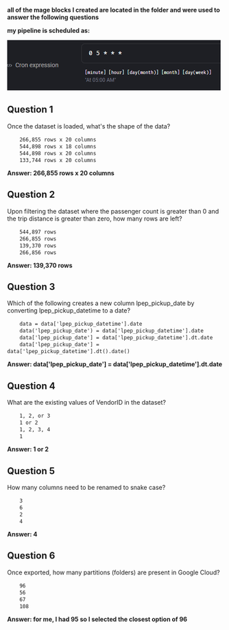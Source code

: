 **all of the mage blocks I created are located in the folder and were used to answer the following questions**

**my pipeline is scheduled as:**

![alt text](https://github.com/jackv-murray/DTC-Data-Engineering-2024/blob/main/Homework/Week_2/trigger_small.png)

## Question 1
Once the dataset is loaded, what's the shape of the data?
```
    266,855 rows x 20 columns
    544,898 rows x 18 columns
    544,898 rows x 20 columns
    133,744 rows x 20 columns
```

**Answer: 266,855 rows x 20 columns**

## Question 2
Upon filtering the dataset where the passenger count is greater than 0 and the trip distance is greater than zero, how many rows are left?
```
    544,897 rows
    266,855 rows
    139,370 rows
    266,856 rows
```

**Answer: 139,370 rows**


## Question 3
Which of the following creates a new column lpep_pickup_date by converting lpep_pickup_datetime to a date?
```
    data = data['lpep_pickup_datetime'].date
    data('lpep_pickup_date') = data['lpep_pickup_datetime'].date
    data['lpep_pickup_date'] = data['lpep_pickup_datetime'].dt.date
    data['lpep_pickup_date'] = data['lpep_pickup_datetime'].dt().date() 
```

**Answer: data['lpep_pickup_date'] = data['lpep_pickup_datetime'].dt.date**  

## Question 4
What are the existing values of VendorID in the dataset?
```
    1, 2, or 3
    1 or 2
    1, 2, 3, 4
    1
```

**Answer: 1 or 2**


 ## Question 5 
How many columns need to be renamed to snake case?
```
    3
    6
    2
    4
```

**Answer: 4**


## Question 6
Once exported, how many partitions (folders) are present in Google Cloud?
```
    96
    56
    67
    108
```

**Answer: for me, I had 95 so I selected the closest option of 96**


